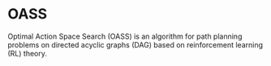# OASS

Optimal Action Space Search (OASS) is an algorithm for path planning problems on directed acyclic graphs (DAG) based on reinforcement learning (RL) theory.
